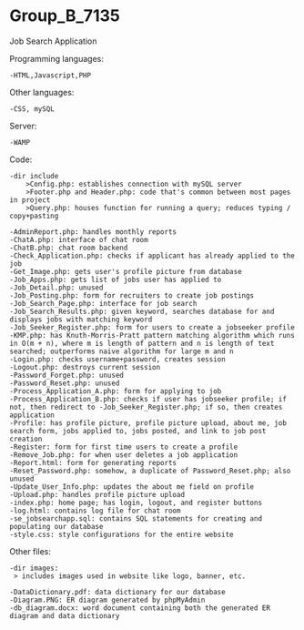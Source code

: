# Group_B_7135
Job Search Application

Programming languages:

    -HTML,Javascript,PHP

Other languages:

    -CSS, mySQL

Server:

    -WAMP

Code:

    -dir include
        >Config.php: establishes connection with mySQL server
        >Footer.php and Header.php: code that's common between most pages in project
        >Query.php: houses function for running a query; reduces typing / copy+pasting

    -AdminReport.php: handles monthly reports
    -ChatA.php: interface of chat room
    -ChatB.php: chat room backend
    -Check_Application.php: checks if applicant has already applied to the job
    -Get_Image.php: gets user's profile picture from database
    -Job_Apps.php: gets list of jobs user has applied to
    -Job_Detail.php: unused
    -Job_Posting.php: form for recruiters to create job postings
    -Job_Search_Page.php: interface for job search
    -Job_Search_Results.php: given keyword, searches database for and displays jobs with matching keyword
    -Job_Seeker_Register.php: form for users to create a jobseeker profile
    -KMP.php: has Knuth-Morris-Pratt pattern matching algorithm which runs in O(m + n), where m is length of pattern and n is length of text searched; outperforms naive algorithm for large m and n
    -Login.php: checks username+password, creates session
    -Logout.php: destroys current session
    -Password_Forget.php: unused
    -Password_Reset.php: unused
    -Process_Application_A.php: form for applying to job
    -Process_Application_B.php: checks if user has jobseeker profile; if not, then redirect to -Job_Seeker_Register.php; if so, then creates application
    -Profile: has profile picture, profile picture upload, about me, job search form, jobs applied to, jobs posted, and link to job post creation
    -Register: form for first time users to create a profile
    -Remove_Job.php: for when user deletes a job application
    -Report.html: form for generating reports
    -Reset_Password.php: somehow, a duplicate of Password_Reset.php; also unused
    -Update_User_Info.php: updates the about me field on profile
    -Upload.php: handles profile picture upload
    -index.php: home page; has login, logout, and register buttons
    -log.html: contains log file for chat room
    -se_jobsearchapp.sql: contains SQL statements for creating and populating our database
    -style.css: style configurations for the entire website

  Other files:
  
    -dir images:
     > includes images used in website like logo, banner, etc.
 
    -DataDictionary.pdf: data dictionary for our database
    -Diagram.PNG: ER diagram generated by phpMyAdmin
    -db_diagram.docx: word document containing both the generated ER diagram and data dictionary
  
  
  
